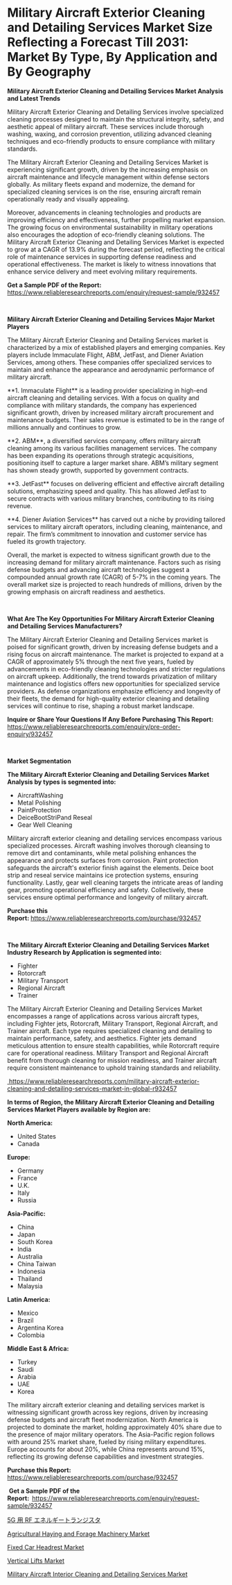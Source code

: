 <p><h1>Military Aircraft Exterior Cleaning and Detailing Services Market Size Reflecting a Forecast Till 2031: Market By Type, By Application and By Geography</h1></p><p><strong>Military Aircraft Exterior Cleaning and Detailing Services Market Analysis and Latest Trends</strong></p>
<p><p>Military Aircraft Exterior Cleaning and Detailing Services involve specialized cleaning processes designed to maintain the structural integrity, safety, and aesthetic appeal of military aircraft. These services include thorough washing, waxing, and corrosion prevention, utilizing advanced cleaning techniques and eco-friendly products to ensure compliance with military standards. </p><p>The Military Aircraft Exterior Cleaning and Detailing Services Market is experiencing significant growth, driven by the increasing emphasis on aircraft maintenance and lifecycle management within defense sectors globally. As military fleets expand and modernize, the demand for specialized cleaning services is on the rise, ensuring aircraft remain operationally ready and visually appealing. </p><p>Moreover, advancements in cleaning technologies and products are improving efficiency and effectiveness, further propelling market expansion. The growing focus on environmental sustainability in military operations also encourages the adoption of eco-friendly cleaning solutions. The Military Aircraft Exterior Cleaning and Detailing Services Market is expected to grow at a CAGR of 13.9% during the forecast period, reflecting the critical role of maintenance services in supporting defense readiness and operational effectiveness. The market is likely to witness innovations that enhance service delivery and meet evolving military requirements.</p></p>
<p><strong>Get a Sample PDF of the Report:&nbsp;</strong> <a href="https://www.reliableresearchreports.com/enquiry/request-sample/932457">https://www.reliableresearchreports.com/enquiry/request-sample/932457</a></p>
<p>&nbsp;</p>
<p><strong>Military Aircraft Exterior Cleaning and Detailing Services Major Market Players</strong></p>
<p><p>The Military Aircraft Exterior Cleaning and Detailing Services market is characterized by a mix of established players and emerging companies. Key players include Immaculate Flight, ABM, JetFast, and Diener Aviation Services, among others. These companies offer specialized services to maintain and enhance the appearance and aerodynamic performance of military aircraft.</p><p>**1. Immaculate Flight** is a leading provider specializing in high-end aircraft cleaning and detailing services. With a focus on quality and compliance with military standards, the company has experienced significant growth, driven by increased military aircraft procurement and maintenance budgets. Their sales revenue is estimated to be in the range of millions annually and continues to grow.</p><p>**2. ABM**, a diversified services company, offers military aircraft cleaning among its various facilities management services. The company has been expanding its operations through strategic acquisitions, positioning itself to capture a larger market share. ABM’s military segment has shown steady growth, supported by government contracts.</p><p>**3. JetFast** focuses on delivering efficient and effective aircraft detailing solutions, emphasizing speed and quality. This has allowed JetFast to secure contracts with various military branches, contributing to its rising revenue.</p><p>**4. Diener Aviation Services** has carved out a niche by providing tailored services to military aircraft operators, including cleaning, maintenance, and repair. The firm’s commitment to innovation and customer service has fueled its growth trajectory.</p><p>Overall, the market is expected to witness significant growth due to the increasing demand for military aircraft maintenance. Factors such as rising defense budgets and advancing aircraft technologies suggest a compounded annual growth rate (CAGR) of 5-7% in the coming years. The overall market size is projected to reach hundreds of millions, driven by the growing emphasis on aircraft readiness and aesthetics.</p></p>
<p>&nbsp;</p>
<p><strong>What Are The Key Opportunities For Military Aircraft Exterior Cleaning and Detailing Services Manufacturers?</strong></p>
<p><p>The Military Aircraft Exterior Cleaning and Detailing Services market is poised for significant growth, driven by increasing defense budgets and a rising focus on aircraft maintenance. The market is projected to expand at a CAGR of approximately 5% through the next five years, fueled by advancements in eco-friendly cleaning technologies and stricter regulations on aircraft upkeep. Additionally, the trend towards privatization of military maintenance and logistics offers new opportunities for specialized service providers. As defense organizations emphasize efficiency and longevity of their fleets, the demand for high-quality exterior cleaning and detailing services will continue to rise, shaping a robust market landscape.</p></p>
<p><strong>Inquire or Share Your Questions If Any Before Purchasing This Report:</strong> <a href="https://www.reliableresearchreports.com/enquiry/pre-order-enquiry/932457">https://www.reliableresearchreports.com/enquiry/pre-order-enquiry/932457</a></p>
<p>&nbsp;</p>
<p><strong>Market Segmentation</strong></p>
<p><strong>The Military Aircraft Exterior Cleaning and Detailing Services Market Analysis by types is segmented into:</strong></p>
<p><ul><li>AircraftWashing</li><li>Metal Polishing</li><li>PaintProtection</li><li>DeiceBootStriPand Reseal</li><li>Gear Well Cleaning</li></ul></p>
<p><p>Military aircraft exterior cleaning and detailing services encompass various specialized processes. Aircraft washing involves thorough cleansing to remove dirt and contaminants, while metal polishing enhances the appearance and protects surfaces from corrosion. Paint protection safeguards the aircraft's exterior finish against the elements. Deice boot strip and reseal service maintains ice protection systems, ensuring functionality. Lastly, gear well cleaning targets the intricate areas of landing gear, promoting operational efficiency and safety. Collectively, these services ensure optimal performance and longevity of military aircraft.</p></p>
<p><strong>Purchase this Report:&nbsp;</strong><a href="https://www.reliableresearchreports.com/purchase/932457">https://www.reliableresearchreports.com/purchase/932457</a></p>
<p>&nbsp;</p>
<p><strong>The Military Aircraft Exterior Cleaning and Detailing Services Market Industry Research by Application is segmented into:</strong></p>
<p><ul><li>Fighter</li><li>Rotorcraft</li><li>Military Transport</li><li>Regional Aircraft</li><li>Trainer</li></ul></p>
<p><p>The Military Aircraft Exterior Cleaning and Detailing Services Market encompasses a range of applications across various aircraft types, including Fighter jets, Rotorcraft, Military Transport, Regional Aircraft, and Trainer aircraft. Each type requires specialized cleaning and detailing to maintain performance, safety, and aesthetics. Fighter jets demand meticulous attention to ensure stealth capabilities, while Rotorcraft require care for operational readiness. Military Transport and Regional Aircraft benefit from thorough cleaning for mission readiness, and Trainer aircraft require consistent maintenance to uphold training standards and reliability.</p></p>
<p><a href="https://www.reliableresearchreports.com/military-aircraft-exterior-cleaning-and-detailing-services-market-in-global-r932457">&nbsp;https://www.reliableresearchreports.com/military-aircraft-exterior-cleaning-and-detailing-services-market-in-global-r932457</a></p>
<p><strong>In terms of Region, the Military Aircraft Exterior Cleaning and Detailing Services Market Players available by Region are:</strong></p>
<p>
    <p> <strong> North America: </strong>
        <ul>
            <li>United States</li>
            <li>Canada</li>
        </ul>
        </p> 
    <p> <strong> Europe: </strong>
        <ul>
            <li>Germany</li>
            <li>France</li>
            <li>U.K.</li>
            <li>Italy</li>
            <li>Russia</li>
        </ul>
        </p> 
    <p> <strong> Asia-Pacific: </strong>
        <ul>
            <li>China</li>
            <li>Japan</li>
            <li>South Korea</li>
            <li>India</li>
            <li>Australia</li>
            <li>China Taiwan</li>
            <li>Indonesia</li>
            <li>Thailand</li>
            <li>Malaysia</li>
        </ul>
        </p> 
    <p> <strong> Latin America: </strong>
        <ul>
            <li>Mexico</li>
            <li>Brazil</li>
            <li>Argentina Korea</li>
            <li>Colombia</li>
        </ul>
        </p> 
    <p> <strong> Middle East & Africa: </strong>
        <ul>
            <li>Turkey</li>
            <li>Saudi</li>
            <li>Arabia</li>
            <li>UAE</li>
            <li>Korea</li>
        </ul>
    </p>
    </p>
<p><p>The military aircraft exterior cleaning and detailing services market is witnessing significant growth across key regions, driven by increasing defense budgets and aircraft fleet modernization. North America is projected to dominate the market, holding approximately 40% share due to the presence of major military operators. The Asia-Pacific region follows with around 25% market share, fueled by rising military expenditures. Europe accounts for about 20%, while China represents around 15%, reflecting its growing defense capabilities and investment strategies.</p></p>
<p><strong>Purchase this Report: </strong><a href="https://www.reliableresearchreports.com/purchase/932457">https://www.reliableresearchreports.com/purchase/932457</a></p>
<p>&nbsp;<strong>Get a Sample PDF of the Report:&nbsp;&nbsp;</strong><a href="https://www.reliableresearchreports.com/enquiry/request-sample/932457">https://www.reliableresearchreports.com/enquiry/request-sample/932457</a></p>
<p><strong></strong></p>
<p><p><a href="https://medium.com/@giygjksk10/rf-energy-transistors-for-5g-market-%E3%81%AE%E3%82%B0%E3%83%AD%E3%83%BC%E3%83%90%E3%83%AB%E5%B8%82%E5%A0%B4%E6%A6%82%E8%A6%81%E3%81%AF-%E4%B8%96%E7%95%8C%E3%81%8A%E3%82%88%E3%81%B3%E4%B8%BB%E8%A6%81%E5%B8%82%E5%A0%B4%E3%81%AB%E3%81%8A%E3%81%91%E3%82%8B%E6%A5%AD%E7%95%8C%E3%81%AB%E5%BD%B1%E9%9F%BF%E3%82%92%E4%B8%8E%E3%81%88%E3%82%8B%E4%B8%BB%E8%A6%81%E3%81%AA%E3%83%88%E3%83%AC%E3%83%B3%E3%83%89%E3%81%AB%E3%81%A4%E3%81%84%E3%81%A6-%E7%8B%AC%E8%87%AA%E3%81%AE%E8%A6%96%E7%82%B9%E3%82%92%E6%8F%90%E4%BE%9B%E3%81%97%E3%81%BE%E3%81%99-e333f9732883">5G 用 RF エネルギートランジスタ</a></p><p><a href="https://medium.com/@philipholland626/the-agricultural-haying-and-forage-machinery-industry-analysis-report-offers-a-comprehensive-and-383e9e87a178">Agricultural Haying and Forage Machinery Market</a></p><p><a href="https://issuu.com/reportprime-2/docs/fixed-car-headrest-market-size-2030_83b3c14feafbc6">Fixed Car Headrest Market</a></p><p><a href="https://medium.com/@soloncarter1970/the-global-vertical-lifts-market-is-expected-to-witness-a-compound-annual-growth-rate-cagr-of-8-155eee775e49">Vertical Lifts Market</a></p><p><a href="https://github.com/MegiBogdani1953/Market-Research-Report-List-1/blob/main/military-aircraft-interior-cleaning-and-detailing-services-market.md">Military Aircraft Interior Cleaning and Detailing Services Market</a></p></p>